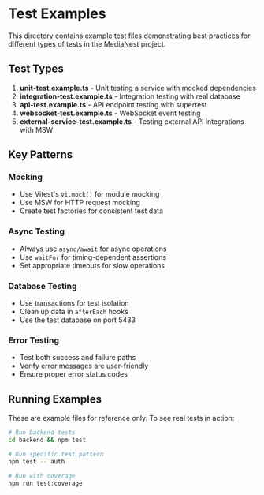 # Test Examples

This directory contains example test files demonstrating best practices for different types of tests in the MediaNest project.

## Test Types

1. **unit-test.example.ts** - Unit testing a service with mocked dependencies
2. **integration-test.example.ts** - Integration testing with real database
3. **api-test.example.ts** - API endpoint testing with supertest
4. **websocket-test.example.ts** - WebSocket event testing
5. **external-service-test.example.ts** - Testing external API integrations with MSW

## Key Patterns

### Mocking

- Use Vitest's `vi.mock()` for module mocking
- Use MSW for HTTP request mocking
- Create test factories for consistent test data

### Async Testing

- Always use `async/await` for async operations
- Use `waitFor` for timing-dependent assertions
- Set appropriate timeouts for slow operations

### Database Testing

- Use transactions for test isolation
- Clean up data in `afterEach` hooks
- Use the test database on port 5433

### Error Testing

- Test both success and failure paths
- Verify error messages are user-friendly
- Ensure proper error status codes

## Running Examples

These are example files for reference only. To see real tests in action:

```bash
# Run backend tests
cd backend && npm test

# Run specific test pattern
npm test -- auth

# Run with coverage
npm run test:coverage
```
